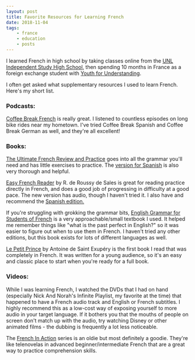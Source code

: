 ```yaml
---
layout: post
title: Favorite Resources for Learning French
date: 2018-11-04
tags:
    - france
    - education
    - posts
---
```


I learned French in high school by taking classes online from the <a href="https://highschool.nebraska.edu/">UNL Independent Study High School</a>, then spending 10 months in France as a foreign exchange student with <a href="https://www.yfuusa.org/">Youth for Understanding</a>.

I often get asked what supplementary resources I used to learn French. Here's my short list.
<h3>Podcasts:</h3>
<a href="https://radiolingua.com/category/coffee-break-french/">Coffee Break French</a> is really great. I listened to countless episodes on long bike rides near my hometown. I've tried Coffee Break Spanish and Coffee Break German as well, and they're all excellent!
<h3>Books:</h3>
<a href="https://smile.amazon.com/Ultimate-French-Review-Practice-Premium/dp/0071849297/">The Ultimate French Review and Practice</a> goes into all the grammar you'll need and has little exercises to practice. The <a href="https://smile.amazon.com/Ultimate-Spanish-Review-Practice-3rd/dp/0071847588/">version for Spanish</a> is also very thorough and helpful.

<a href="https://smile.amazon.com/Easy-French-Reader-Roussy-Sales/dp/0071428488">Easy French Reader</a> by R. de Roussy de Sales is great for reading practice directly in French, and does a good job of progressing in difficulty at a good pace. The new version has audio, though I haven't tried it. I also have and recommend the <a href="https://smile.amazon.com/Easy-Spanish-Reader-CD-ROM-Three-Part/dp/0071603387/">Spanish edition.</a>

If you're struggling with grokking the grammar bits, <a href="https://smile.amazon.com/English-Grammar-Students-French-Learning/dp/0934034427/">English Grammar for Students of French</a> is a very approachable/small textbook I used. It helped me remember things like "what is the past perfect in English?" so it was easier to figure out when to use them in French. I haven't tried any other editions, but this book exists for lots of different languages as well.

<a href="https://smile.amazon.com/Petit-Prince-French-Language/dp/0156013983">Le Petit Prince</a> by Antoine de Saint Exupéry is the first book I read that was completely in French. It was written for a young audience, so it's an easy and classic place to start when you're ready for a full book.

<h3>Videos:</h3>
While I was learning French, I watched the DVDs that I had on hand (especially Nick And Norah's Infinite Playlist, my favorite at the time) that happened to have a French audio track and English or French subtitles. I highly recommend this as a low-cost way of exposing yourself to more audio in your target language. If it bothers you that the mouths of people on screen don't match up with the audio, try watching Disney or other animated films - the dubbing is frequently a lot less noticeable.

The <a href="http://www.learner.org/resources/series83.html">French In Action</a> series is an oldie but most definitely a goodie. They're like telenovelas in advanced beginner/intermediate French that are a great way to practice comprehension skills. 
